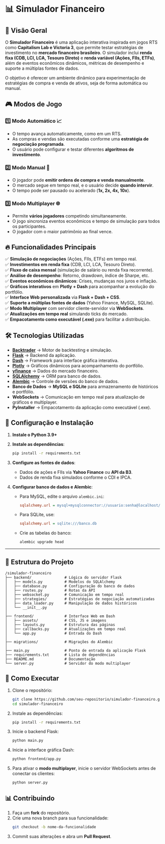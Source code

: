 # 📊 Simulador Financeiro  

## 📌 Visão Geral  
O **Simulador Financeiro** é uma aplicação interativa inspirada em jogos RTS como **Capitalism Lab e Victoria 3**, que permite testar estratégias de investimento no **mercado financeiro brasileiro**. O simulador inclui **renda fixa (CDB, LCI, LCA, Tesouro Direto)** e **renda variável (Ações, FIIs, ETFs)**, além de eventos econômicos dinâmicos, métricas de desempenho e suporte a múltiplas fontes de dados.  

O objetivo é oferecer um ambiente dinâmico para experimentação de estratégias de compra e venda de ativos, seja de forma automática ou manual.  

## 🎮 Modos de Jogo  

### 1️⃣ **Modo Automático** 📈  
- O tempo avança automaticamente, como em um RTS.  
- As compras e vendas são executadas conforme uma **estratégia de negociação programada**.  
- O usuário pode configurar e testar diferentes **algoritmos de investimento**.  

### 2️⃣ **Modo Manual** 🏦  
- O jogador pode **emitir ordens de compra e venda manualmente**.  
- O mercado segue em tempo real, e o usuário decide **quando intervir**.  
- O tempo pode ser pausado ou acelerado (**1x, 2x, 4x, 10x**).  

### 3️⃣ **Modo Multiplayer** 🌐  
- Permite **vários jogadores** competindo simultaneamente.  
- O jogo sincroniza eventos econômicos e tempo de simulação para todos os participantes.  
- O jogador com o maior patrimônio ao final vence.  

## 🔥 Funcionalidades Principais  

✅ **Simulação de negociações** (Ações, FIIs, ETFs) em tempo real.  
✅ **Investimentos em renda fixa** (CDB, LCI, LCA, Tesouro Direto).  
✅ **Fluxo de caixa mensal** (simulação de salário ou renda fixa recorrente).  
✅ **Análise de desempenho**: Retorno, drawdown, índice de Sharpe, etc.  
✅ **Eventos econômicos dinâmicos**: Crises, mudanças nos juros e inflação.  
✅ **Gráficos interativos** em **Plotly + Dash** para acompanhar a evolução do portfólio.  
✅ **Interface Web personalizada** via **Flask + Dash + CSS**.  
✅ **Suporte a múltiplas fontes de dados** (Yahoo Finance, MySQL, SQLite).  
✅ **Modo Multiplayer** com servidor cliente-servidor via **WebSockets**.  
✅ **Atualizações em tempo real** simulando ticks do mercado.  
✅ **Empacotamento como executável (.exe)** para facilitar a distribuição.  

## 🛠️ Tecnologias Utilizadas  

- **[Backtrader](https://www.backtrader.com/)** → Motor de backtesting e simulação.  
- **[Flask](https://flask.palletsprojects.com/)** → Backend da aplicação.  
- **[Dash](https://dash.plotly.com/)** → Framework para interface gráfica interativa.  
- **[Plotly](https://plotly.com/python/)** → Gráficos dinâmicos para acompanhamento do portfólio.  
- **[yfinance](https://pypi.org/project/yfinance/)** → Dados do mercado financeiro.  
- **[SQLAlchemy](https://www.sqlalchemy.org/)** → ORM para banco de dados.  
- **[Alembic](https://alembic.sqlalchemy.org/)** → Controle de versões do banco de dados.  
- **Banco de Dados** → **MySQL e SQLite** para armazenamento de históricos e portfólio.  
- **WebSockets** → Comunicação em tempo real para atualização de gráficos e multiplayer.  
- **PyInstaller** → Empacotamento da aplicação como executável (.exe).  

## 🔧 Configuração e Instalação  

1. **Instale o Python 3.9+**  
2. **Instale as dependências**:  
   ```bash
   pip install -r requirements.txt
   ```  
3. **Configure as fontes de dados**:  
   - Dados de ações e FIIs via **Yahoo Finance** ou **API da B3**.  
   - Dados de renda fixa simulados conforme o CDI e IPCA.  

4. **Configurar banco de dados e Alembic**:  
   - Para MySQL, edite o arquivo `alembic.ini`:  
     ```ini
     sqlalchemy.url = mysql+mysqlconnector://usuario:senha@localhost/seu_banco
     ```
   - Para SQLite, use:  
     ```ini
     sqlalchemy.url = sqlite:///banco.db
     ```
   - Crie as tabelas do banco:  
     ```bash
     alembic upgrade head
     ```

---

## 📁 Estrutura do Projeto  

```plaintext
/simulador-financeiro
├── backend/               # Lógica do servidor Flask
│   ├── models.py          # Modelos do SQLAlchemy
│   ├── database.py        # Configuração do banco de dados
│   ├── routes.py          # Rotas da API
│   ├── websocket.py       # Comunicação em tempo real
│   ├── strategies/        # Estratégias de negociação automatizadas
│   ├── data_loader.py     # Manipulação de dados históricos
│   └── __init__.py
│
├── frontend/              # Interface Web em Dash
│   ├── assets/            # CSS, JS e imagens
│   ├── layouts.py         # Estrutura das páginas
│   ├── callbacks.py       # Atualizações em tempo real
│   └── app.py             # Entrada do Dash
│
├── migrations/            # Migrações do Alembic
│
├── main.py                # Ponto de entrada da aplicação Flask
├── requirements.txt       # Lista de dependências
├── README.md              # Documentação
└── server.py              # Servidor do modo multiplayer
```

## 🚀 Como Executar  

1. Clone o repositório:  
   ```bash
   git clone https://github.com/seu-repositorio/simulador-financeiro.git
   cd simulador-financeiro
   ```  

2. Instale as dependências:  
   ```bash
   pip install -r requirements.txt
   ```  

3. Inicie o backend Flask:  
   ```bash
   python main.py
   ```  

4. Inicie a interface gráfica Dash:  
   ```bash
   python frontend/app.py
   ```  

5. Para ativar o **modo multiplayer**, inicie o servidor WebSockets antes de conectar os clientes:  
   ```bash
   python server.py
   ```  

## 📊 Contribuindo  

1. Faça um **fork** do repositório.  
2. Crie uma nova branch para sua funcionalidade:  
   ```bash
   git checkout -b nome-da-funcionalidade
   ```  
3. Commit suas alterações e abra um **Pull Request**.  
